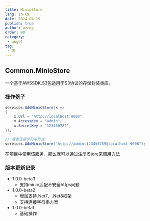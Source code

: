 ```yaml
---
title: MinioStore
lang: zh-CN
date: 2024-04-19
publish: true
author: azrng
order: 90
category:
 - nuget
tag:
 - 库
---
```

## Common.MinioStore

一个基于AWSSDK.S3包适用于S3协议的存储封装类库。

### 操作例子

```csharp
services.AddMinioStore(x =>
{
    x.Url = "http://localhost:9000";
    x.AccessKey = "admin";
    x.SecretKey = "123456789";
});

// 或者连接字符串形式
services.AddMinioStore("http://admin:123456789@localhost:9008");
```

在项目中使用该服务，那么就可以通过注册IStore来调用方法

### 版本更新记录

* 1.0.0-beta3
  * 支持minio适配不安全https问题
* 1.0.0-beta2
  * 增加支持.Net7、.Net8框架
  * 支持连接字符串方案
* 1.0.0-beta1
  * 基础操作
